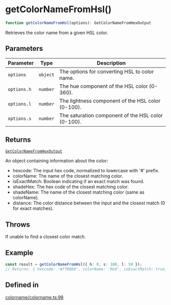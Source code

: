 # getColorNameFromHsl()

```ts
function getColorNameFromHsl(options): GetColorNameFromHexOutput
```

Retrieves the color name from a given HSL color.

## Parameters

| Parameter | Type | Description |
| ------ | ------ | ------ |
| `options` | `object` | The options for converting HSL to color name. |
| `options.h` | `number` | The hue component of the HSL color (0-360). |
| `options.l` | `number` | The lightness component of the HSL color (0-100). |
| `options.s` | `number` | The saturation component of the HSL color (0-100). |

## Returns

[`GetColorNameFromHexOutput`](../interfaces/GetColorNameFromHexOutput.md)

An object containing information about the color:
  - hexcode: The input hex code, normalized to lowercase with '#' prefix.
  - colorName: The name of the closest matching color.
  - isExactMatch: Boolean indicating if an exact match was found.
  - shadeHex: The hex code of the closest matching color.
  - shadeName: The name of the closest matching color (same as colorName).
  - distance: The color distance between the input and the closest match (0 for exact matches).

## Throws

If unable to find a closest color match.

## Example

```ts
const result = getColorNameFromHsl({ h: 0, s: 100, l: 50 });
// Returns: { hexcode: '#ff0000', colorName: 'Red', isExactMatch: true, shadeHex: '#ff0000', shadeName: 'Red', distance: 0 }
```

## Defined in

[colorname/colorname.ts:98](https://github.com/Sillybit-io/colorhacks/blob/9a1a410a2ab3d0d5aa1082a1583a18ba63dd35e8/src/features/colorname/colorname.ts#L98)
